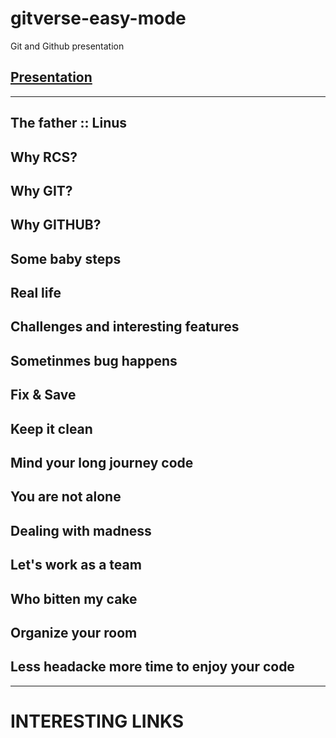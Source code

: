 # gitverse-easy-mode
Git and Github presentation

## [Presentation](https://jonatasemidio.github.io/gitverse-easy-mode/)

---

## The father :: Linus

## Why RCS?

## Why GIT?

## Why GITHUB?

## Some baby steps

## Real life

## Challenges and interesting features

## Sometinmes bug happens

## Fix & Save

## Keep it clean

## Mind your long journey code

## You are not alone

## Dealing with madness

## Let's work as a team

## Who bitten my cake

## Organize your room

## Less headacke more time to enjoy your code

---

# INTERESTING LINKS
